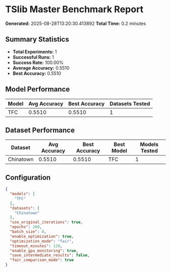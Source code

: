 # TSlib Master Benchmark Report

**Generated:** 2025-08-28T13:20:30.413892
**Total Time:** 0.2 minutes

## Summary Statistics

- **Total Experiments:** 1
- **Successful Runs:** 1
- **Success Rate:** 100.00%
- **Average Accuracy:** 0.5510
- **Best Accuracy:** 0.5510

## Model Performance

| Model | Avg Accuracy | Best Accuracy | Datasets Tested |
|-------|-------------|---------------|----------------|
| TFC | 0.5510 | 0.5510 | 1 |

## Dataset Performance

| Dataset | Avg Accuracy | Best Accuracy | Best Model | Models Tested |
|---------|-------------|---------------|------------|---------------|
| Chinatown | 0.5510 | 0.5510 | TFC | 1 |

## Configuration

```json
{
  "models": [
    "TFC"
  ],
  "datasets": [
    "Chinatown"
  ],
  "use_original_iterations": true,
  "epochs": 200,
  "batch_size": 8,
  "enable_optimization": true,
  "optimization_mode": "fair",
  "timeout_minutes": 120,
  "enable_gpu_monitoring": true,
  "save_intermediate_results": false,
  "fair_comparison_mode": true
}
```
